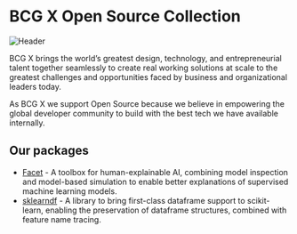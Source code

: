 # BCG X Open Source Collection
![Header](https://github.com/BCG-X-Official/.github/assets/3764091/0639f23e-6dfa-4df6-bb1e-1311d07b13e3)

BCG X brings the world’s greatest design, technology, and entrepreneurial talent together seamlessly to create real working solutions at scale to the greatest challenges and opportunities faced by business and organizational leaders today.

As BCG X we support Open Source because we believe in empowering the global developer community to build with the best tech we have available internally.


## Our packages

- [Facet](https://github.com/BCG-X-Official/facet) - A toolbox for human-explainable AI, combining model inspection and model-based simulation to enable better explanations of supervised machine learning models.
- [sklearndf](https://github.com/BCG-X-Official/sklearndf) - A library to bring first-class dataframe support to scikit-learn, enabling the preservation of dataframe structures, combined with feature name tracing.
